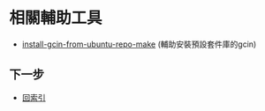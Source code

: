 

# 相關輔助工具


* [install-gcin-from-ubuntu-repo-make](https://github.com/samwhelp/note-about-gcin/blob/gh-pages/ubuntu/18.04/tool/project/install-gcin-from-ubuntu-repo-make) (輔助安裝預設套件庫的gcin)




## 下一步

* [回索引](all.md)
